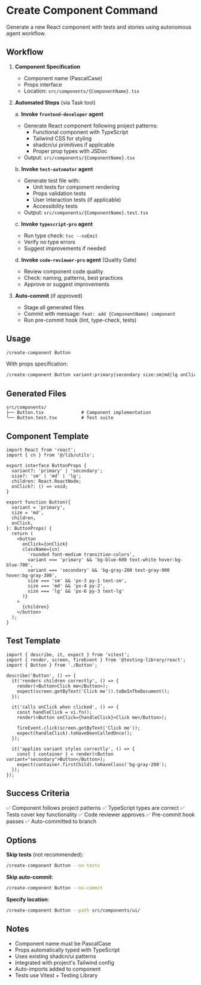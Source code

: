 # Create Component Command

Generate a new React component with tests and stories using autonomous agent workflow.

## Workflow

1. **Component Specification**
   - Component name (PascalCase)
   - Props interface
   - Location: `src/components/{ComponentName}.tsx`

2. **Automated Steps** (via Task tool)

   a. **Invoke `frontend-developer` agent**
      - Generate React component following project patterns:
        - Functional component with TypeScript
        - Tailwind CSS for styling
        - shadcn/ui primitives if applicable
        - Proper prop types with JSDoc
      - Output: `src/components/{ComponentName}.tsx`

   b. **Invoke `test-automator` agent**
      - Generate test file with:
        - Unit tests for component rendering
        - Props validation tests
        - User interaction tests (if applicable)
        - Accessibility tests
      - Output: `src/components/{ComponentName}.test.tsx`

   c. **Invoke `typescript-pro` agent**
      - Run type check: `tsc --noEmit`
      - Verify no type errors
      - Suggest improvements if needed

   d. **Invoke `code-reviewer-pro` agent** (Quality Gate)
      - Review component code quality
      - Check: naming, patterns, best practices
      - Approve or suggest improvements

3. **Auto-commit** (if approved)
   - Stage all generated files
   - Commit with message: `feat: add {ComponentName} component`
   - Run pre-commit hook (lint, type-check, tests)

## Usage

```bash
/create-component Button
```

With props specification:
```bash
/create-component Button variant:primary|secondary size:sm|md|lg onClick:function
```

## Generated Files

```
src/components/
├── Button.tsx              # Component implementation
└── Button.test.tsx         # Test suite
```

## Component Template

```tsx
import React from 'react';
import { cn } from '@/lib/utils';

export interface ButtonProps {
  variant?: 'primary' | 'secondary';
  size?: 'sm' | 'md' | 'lg';
  children: React.ReactNode;
  onClick?: () => void;
}

export function Button({
  variant = 'primary',
  size = 'md',
  children,
  onClick,
}: ButtonProps) {
  return (
    <button
      onClick={onClick}
      className={cn(
        'rounded font-medium transition-colors',
        variant === 'primary' && 'bg-blue-600 text-white hover:bg-blue-700',
        variant === 'secondary' && 'bg-gray-200 text-gray-900 hover:bg-gray-300',
        size === 'sm' && 'px-3 py-1 text-sm',
        size === 'md' && 'px-4 py-2',
        size === 'lg' && 'px-6 py-3 text-lg'
      )}
    >
      {children}
    </button>
  );
}
```

## Test Template

```tsx
import { describe, it, expect } from 'vitest';
import { render, screen, fireEvent } from '@testing-library/react';
import { Button } from './Button';

describe('Button', () => {
  it('renders children correctly', () => {
    render(<Button>Click me</Button>);
    expect(screen.getByText('Click me')).toBeInTheDocument();
  });

  it('calls onClick when clicked', () => {
    const handleClick = vi.fn();
    render(<Button onClick={handleClick}>Click me</Button>);

    fireEvent.click(screen.getByText('Click me'));
    expect(handleClick).toHaveBeenCalledOnce();
  });

  it('applies variant styles correctly', () => {
    const { container } = render(<Button variant="secondary">Button</Button>);
    expect(container.firstChild).toHaveClass('bg-gray-200');
  });
});
```

## Success Criteria

✅ Component follows project patterns
✅ TypeScript types are correct
✅ Tests cover key functionality
✅ Code reviewer approves
✅ Pre-commit hook passes
✅ Auto-committed to branch

## Options

**Skip tests** (not recommended):
```bash
/create-component Button --no-tests
```

**Skip auto-commit**:
```bash
/create-component Button --no-commit
```

**Specify location**:
```bash
/create-component Button --path src/components/ui/
```

## Notes

- Component name must be PascalCase
- Props automatically typed with TypeScript
- Uses existing shadcn/ui patterns
- Integrated with project's Tailwind config
- Auto-imports added to component
- Tests use Vitest + Testing Library

